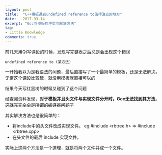 ```yaml
---
layout: post
title:  "C++模板遇到undefined reference to值得注意的地方"
date:   2017-03-14
excerpt: "Gcc与模板的冲突与解决方法"
tag:
- Little Knowledge
comments: true
---
```

前几天用Qt写课设的时候，发现写完链表之后总是会出现这个错误

`undefined reference to (某方法)`

一开始我以为是我语法的问题，最后直接写了一个最简单的模板，还是无法解决。
无奈这个课设比较赶，就没用模板就直接可以的

结果今天写红黑树的时候又碰到了这个问题

经查阅资料发现，**对于模板并且头文件与实现文件分开时，Gcc无法找到其方法**。~~这就完完全全是所谓的编译器问题了~~

其实解决方法也是很简单的：
+ 将include中的头文件改成实现文件。 eg #include <rbtree.h> => #include <rbtree.cpp>
+ 在头文件的最后 include 实现文件。

实际上这两个方法是一个道理，就是将两个文件并成一个文件。
